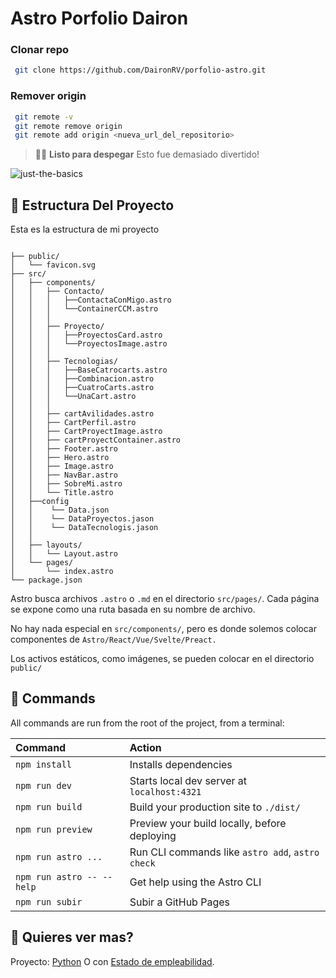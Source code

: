 # Astro Porfolio Dairon

### Clonar repo
```sh
 git clone https://github.com/DaironRV/porfolio-astro.git
```
### Remover origin
```sh
 git remote -v
 git remote remove origin
 git remote add origin <nueva_url_del_repositorio>
```



> 🧑‍🚀 **Listo para despegar** Esto fue demasiado divertido!

![just-the-basics](https://media.discordapp.net/attachments/1112216671227215965/1232458133256011878/image.png?ex=66298794&is=66283614&hm=1bfca476f59fec3bb29101f334cf36f15baa6ca372b170679919a91f0bbaac34&=&format=webp&quality=lossless&width=1139&height=559)

## 🚀 Estructura Del Proyecto

Esta es la estructura de mi proyecto

```text

├── public/
│   └── favicon.svg
├── src/
│   ├── components/
│   │   ├── Contacto/
│   │   │   ├──ContactaConMigo.astro
│   │   │   └──ContainerCCM.astro
│   │   │
│   │   ├── Proyecto/
│   │   │   ├──ProyectosCard.astro
│   │   │   └──ProyectosImage.astro
│   │   │
│   │   ├── Tecnologias/
│   │   │   ├──BaseCatrocarts.astro
│   │   │   ├──Combinacion.astro
│   │   │   ├──CuatroCarts.astro
│   │   │   └──UnaCart.astro
│   │   │
│   │   ├── cartAvilidades.astro
│   │   ├── CartPerfil.astro
│   │   ├── CartProyectImage.astro
│   │   ├── cartProyectContainer.astro
│   │   ├── Footer.astro
│   │   ├── Hero.astro
│   │   ├── Image.astro
│   │   ├── NavBar.astro
│   │   ├── SobreMi.astro
│   │   └── Title.astro
│   ├──config
│   │    └── Data.json
│   │    └── DataProyectos.jason
│   │    └── DataTecnologis.jason
│   │
│   ├── layouts/
│   │   └── Layout.astro
│   └── pages/
│       └── index.astro
└── package.json
```

Astro busca archivos `.astro` o `.md` en el directorio `src/pages/`. Cada página se expone como una ruta basada en su nombre de archivo.

No hay nada especial en `src/components/`, pero es donde solemos colocar componentes de `Astro/React/Vue/Svelte/Preact.`

Los activos estáticos, como imágenes, se pueden colocar en el directorio `public/`

## 🧞 Commands

All commands are run from the root of the project, from a terminal:

| Command                   | Action                                           |
| :------------------------ | :----------------------------------------------- |
| `npm install`             | Installs dependencies                            |
| `npm run dev`             | Starts local dev server at `localhost:4321`      |
| `npm run build`           | Build your production site to `./dist/`          |
| `npm run preview`         | Preview your build locally, before deploying     |
| `npm run astro ...`       | Run CLI commands like `astro add`, `astro check` |
| `npm run astro -- --help` | Get help using the Astro CLI                     |
| `npm run subir`           | Subir a GitHub Pages                             |

## 👀 Quieres ver mas?

Proyecto: [Python](https://github.com/DaironRV/contador-monedas-camara.git) O con [Estado de empleabilidad](https://github.com/programateacademy/c9-interno-empleabilidad.git).
